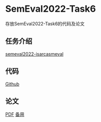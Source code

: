 # SemEval2022-Task6
存放SemEval2022-Task6的代码及论文
## 任务介绍
[semeval2022-isarcasmeval](https://sites.google.com/view/semeval2022-isarcasmeval)
## 代码
[Github](https://github.com/zgMin/SemEval2022-Task6/blob/main/semeval.ipynb)
## 论文
[PDF](https://aclanthology.org/2022.semeval-1.134.pdf)
[备用](https://github.com/zgMin/SemEval2022-Task6/blob/main/SemEval2022Task6.pdf)
